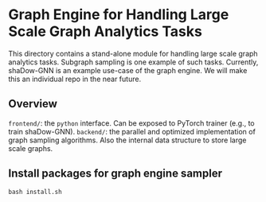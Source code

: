 # Graph Engine for Handling Large Scale Graph Analytics Tasks

This directory contains a stand-alone module for handling large scale graph analytics tasks. Subgraph sampling is one example of such tasks. Currently, shaDow-GNN is an example use-case of the graph engine. We will make this an individual repo in the near future. 

## Overview

`frontend/`: the `python` interface. Can be exposed to PyTorch trainer (e.g., to train shaDow-GNN). 
`backend/`: the parallel and optimized implementation of graph sampling algorithms. Also the internal data structure to store large scale graphs. 

## Install packages for graph engine sampler

```
bash install.sh
```
